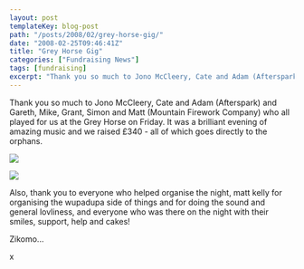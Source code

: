 ```yaml
---
layout: post
templateKey: blog-post
path: "/posts/2008/02/grey-horse-gig/"
date: "2008-02-25T09:46:41Z"
title: "Grey Horse Gig"
categories: ["Fundraising News"]
tags: [fundraising]
excerpt: "Thank you so much to Jono McCleery, Cate and Adam (Afterspark) and Gareth, Mike, Grant, Simon and M..."
---
```


Thank you so much to Jono McCleery, Cate and Adam (Afterspark) and Gareth, Mike, Grant, Simon and Matt (Mountain Firework Company) who all played for us at the Grey Horse on Friday. It was a brilliant evening of amazing music and we raised £340 - all of which goes directly to the orphans.

![](https://www.landirani.org/image_library/news/thumb-200x200/49945fe14b04drimg0008.jpg)

![](https://www.landirani.org/image_library/news/thumb-200x200/49945fd6db8f2rimg0007.jpg)

Also, thank you to everyone who helped organise the night, matt kelly for organising the wupadupa side of things and for doing the sound and general lovliness, and everyone who was there on the night with their smiles, support, help and cakes!

Zikomo...

x